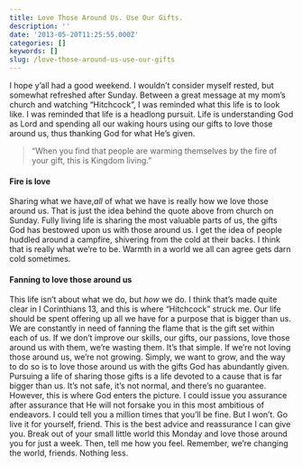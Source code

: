 ```yaml
---
title: Love Those Around Us. Use Our Gifts.
description: ''
date: '2013-05-20T11:25:55.000Z'
categories: []
keywords: []
slug: /love-those-around-us-use-our-gifts
---
```

I hope y’all had a good weekend. I wouldn’t consider myself rested, but somewhat refreshed after Sunday. Between a great message at my mom’s church and watching “Hitchcock”, I was reminded what this life is to look like. I was reminded that life is a headlong pursuit. Life is understanding God as Lord and spending all our waking hours using our gifts to love those around us, thus thanking God for what He’s given.
> “When you find that people are warming themselves by the fire of your gift, this is Kingdom living.”
#### Fire is love
Sharing what we have,_all_ of what we have is really how we love those around us. That is just the idea behind the quote above from church on Sunday. Fully living life is sharing the most valuable parts of us, the gifts God has bestowed upon us with those around us. I get the idea of people huddled around a campfire, shivering from the cold at their backs. I think that is really what we’re to be. Warmth in a world we all can agree gets darn cold sometimes.
#### Fanning to love those around us
This life isn’t about what we do, but _how_ we do. I think that’s made quite clear in I Corinthians 13, and this is where “Hitchcock” struck me. Our life should be spent offering up all we have for a purpose that is bigger than us. We are constantly in need of fanning the flame that is the gift set within each of us. If we don’t improve our skills, our gifts, our passions, love those around us with them, we’re wasting them. It’s that simple. If we’re not loving those around us, we’re not growing.
Simply, we want to grow, and the way to do so is to love those around us with the gifts God has abundantly given. Pursuing a life of sharing those gifts is a life devoted to a cause that is far bigger than us. It’s not safe, it’s not normal, and there’s no guarantee. However, this is where God enters the picture. I could issue you assurance after assurance that He will not forsake you in this most ambitious of endeavors. I could tell you a million times that you’ll be fine. But I won’t. Go live it for yourself, friend. This is the best advice and reassurance I can give you. Break out of your small little world this Monday and love those around you for just a week. Then, tell me how you feel. Remember, we’re changing the world, friends. Nothing less.
